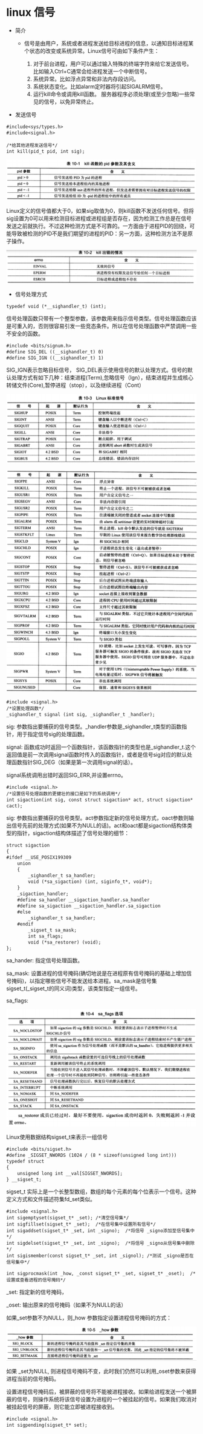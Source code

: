 # linux 信号

* 简介

    * 信号是由用户，系统或者进程发送给目标进程的信息，以通知目标进程某个状态的改变或系统异常。Linux信号可由如下条件产生：
        
        1. 对于前台进程，用户可以通过输入特殊的终端字符来给它发送信号。比如输入Ctrl+C通常会给进程发送一个中断信号。
        2. 系统异常。比如浮点异常和非法内存段访问。
        3. 系统状态变化。比如alarm定时器将引起SIGALRM信号。  
        4. 运行kill命令或调用kill函数。
        服务器程序必须处理(或至少忽略)一些常见的信号，以免异常终止。

* 发送信号

```
#include<sys/types.h>
#include<signal.h>

/*给其他进程发送信号*/
int kill(pid_t pid, int sig);
```

![pid_t参数](./img/signalpid.png)

Linux定义的信号值都大于0，如果sig取值为0，则kill函数不发送任何信号。但将sig设置为0可以用来检测目标进程或进程组是否存在，因为检测工作总是在信号发送之前就执行。不过这种检测方式是不可靠的。一方面由于进程PID的回绕，可能导致被检测的PID不是我们期望的进程的PID：另一方面，这种检测方法不是原子操作。

![error](./img/killerror.png)

* 信号处理方式

```
typedef void (*__sighandler_t) (int);
```

信号处理函数只带有一个整型参数，该参数用来指示信号类型。信号处理函数应该是可重入的，否则很容易引发一些竞态条件。所以在信号处理函数中严禁调用一些不安全的函数。

```
#include <bits/signum.h>
#define SIG_DEL ((__sighandler_t) 0)
#define SIG_IGN ((__sighandler_t) 1)
```

SIG_IGN表示忽略目标信号， SIG_DEL表示使用信号的默认处理方式。信号的默认处理方式有如下几种：结束进程(Term),忽略信号（lgn），结束进程并生成核心转储文件(Core),暂停进程（stop），以及继续进程（Cont）

![标准信号](./img/signals0.png)

![标准信号](./img/signals1.png)


```
#include <signal.h>
/*设置处理函数*/
_sighandler_t signal (int sig, _sighandler_t _handler);
```

sig: 参数指出要捕获的信号类型。_handler参数是_sighandler_t类型的函数指针，用于指定信号sig的处理函数。

signal: 函数成功时返回一个函数指针，该函数指针的类型也是_sighandler_t.这个返回值是前一次调用signal函数时传入的函数指针，或者是信号sig对应的默认处理函数指针SIG_DEG（如果是第一次调用signal的话）。

signal系统调用出错时返回SIG_ERR,并设置errno。


```
#include <signal.h>
/*设置信号处理函数的更健壮的接口是如下的系统调用*/
int sigaction(int sig, const struct sigaction* act, struct sigaction* cact);
```

sig: 参数指出要捕获的信号类型。act参数指定新的信号处理方式，oact参数则输出信号先前的处理方式(如果不为NULL的话)。act和oact都是sigaction结构体类型的指针，sigaction结构体描述了信号处理的细节：

```
struct sigaction
{
#ifdef __USE_POSIX199309
    union
    {
        _sighandler_t sa_handler;
        void (*sa_sigaction) (int, siginfo_t*, void*);
    }
    _sigaction_handler;
    #define sa_handler __sigaction_handler.sa_handler
    #define sa_sigaction __sigaction_handler.sa_sigaction
    #else
        _sighandler_t sa_handler;
    #endif
        _sigset_t sa_mask;
        int sa_flags;
        void (*sa_restorer) (void);
};
```

sa_hander: 指定信号处理函数。

sa_mask: 设置进程的信号掩码(确切地说是在进程原有信号掩码的基础上增加信号掩码)，以指定哪些信号不能发送给本进程。sa_mask是信号集sigset_t(_sigset_t的同义词)类型，该类型指定一组信号。

sa_flags:

![sa_flags](./img/sa_flags.png)


Linux使用数据结构sigset_t来表示一组信号

```
#include <bits/sigset.h>
#define _SIGSET_NWORDS (1024 / (8 * sizeof(unsigned long int)))
typedef struct
{
    unsigned long int __val[SIGSET_NWORDS];
} __sigset_t;
```

sigset_t 实际上是一个长整型数组，数组的每个元素的每个位表示一个信号。这种定义方式和文件描述符集fd_set类似。


```
#include <signal.h>
int sigemptyset(sigset_t* _set); /*清空信号集*/
int sigfillset(sigset_t* _set);  /*在信号集中设置所有信号*/
int sigaddset(sigset_t* _set, int _signo);  /*将信号 _signo添加至信号集中*/
int sigdelset(sigset_t* _set, int _signo);  /*将信号 _signo从信号集中删除*/
int sigismember(const sigset_t* _set, int _signol); /*测试 _signo是否在信号集中*/
```

```
int sigprocmask(int _how, _const sigset_t* _set, sigset_t* _oset);  /*设置或查看进程的信号掩码*/
```

_set: 指定新的信号掩码， 

_oset: 输出原来的信号掩码（如果不为NULL的话）

如果_set参数不为NULL，则_how 参数指定设置进程信号掩码的方式：

![_how](./img/_how.png)

如果 _set为NULL, 则进程信号掩码不变，此时我们仍然可以利用_oset参数来获得进程当前的信号掩码。

设置进程信号掩码后，被屏蔽的信号将不能被进程接收。如果给进程发送一个被屏蔽的信号，则操作系统将该信号设置为进程的一个被挂起的信号。如果我们取消对被挂起信号的屏蔽，则它能立即被进程接收到。

```
#include <signal.h>
int sigpending(sigset_t* set);
```